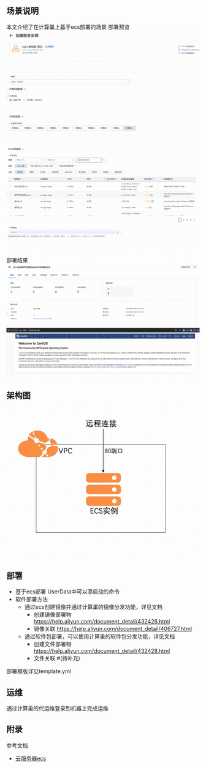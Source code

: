 ## 场景说明
本文介绍了在计算巢上基于ecs部署的场景
部署预览
![img_1.png](img_1.png)
![img_2.png](img_2.png)

部署结果
![img_3.png](img_3.png)
![img.png](img.png)

## 架构图
![architecture.jpg](architecture.jpg)

## 部署
* 基于ecs部署 UserData中可以添启动的命令
* 软件部署方法
   * 通过ecs创建镜像并通过计算巢的镜像分发功能，详见文档
      * 创建镜像部署物 https://help.aliyun.com/document_detail/432428.html
      * 镜像关联 https://help.aliyun.com/document_detail/406727.html
   * 通过软件包部署，可以使用计算巢的软件包分发功能，详见文档
      * 创建文件部署物 https://help.aliyun.com/document_detail/432428.html
      * 文件关联 #(待补充)

部署模版详见template.yml

## 运维

通过计算巢的代运维登录到机器上完成运维

## 附录

参考文档
* [云服务器ecs](https://ros.console.aliyun.com/resourceType/ALIYUN::ECS::InstanceGroup)
